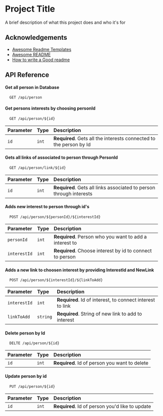 
# Project Title

A brief description of what this project does and who it's for


## Acknowledgements

 - [Awesome Readme Templates](https://awesomeopensource.com/project/elangosundar/awesome-README-templates)
 - [Awesome README](https://github.com/matiassingers/awesome-readme)
 - [How to write a Good readme](https://bulldogjob.com/news/449-how-to-write-a-good-readme-for-your-github-project)


## API Reference

#### Get all person in Database

```http
  GET /api/person
```

#### Get persons interests by choosing personId

```http
  GET /api/person/${id}
```

| Parameter | Type     | Description                       |
| :-------- | :------- | :-------------------------------- |
| `id`      | `int` | **Required**. Gets all the interests connected to the person by Id |

#### Gets all links of associated to person through PersonId

```http
  GET /api/person/link/${id}
```

| Parameter | Type     | Description                       |
| :-------- | :------- | :-------------------------------- |
| `id`      | `int` | **Required**. Gets all links associated to person through interests |

#### Adds new interest to person through id's

```http
  POST /api/person/${personId}/${interestId}
```

| Parameter | Type     | Description                       |
| :-------- | :------- | :-------------------------------- |
| `personId`      | `int` | **Required**. Person who you want to add a interest to |
| `interestId`      | `int` | **Required**. Choose interest by id to connect to person |

#### Adds a new link to choosen interest by providing InterestId and NewLink

```http
  POST /api/person/${interestId}/${linkToAdd}
```

| Parameter | Type     | Description                       |
| :-------- | :------- | :-------------------------------- |
| `interestId`      | `int` | **Required**. Id of interest, to connect interest to link |
| `linkToAdd`      | `string` | **Required**. String of new link to add to interest |


#### Delete person by Id

```http
  DELTE /api/person/${id}
```

| Parameter | Type     | Description                       |
| :-------- | :------- | :-------------------------------- |
| `id`      | `int` | **Required**. Id of person you want to delete |

#### Update person by id

```http
  PUT /api/person/${id}
```

| Parameter | Type     | Description                       |
| :-------- | :------- | :-------------------------------- |
| `id`      | `int` | **Required**. Id of person you'd like to update |


